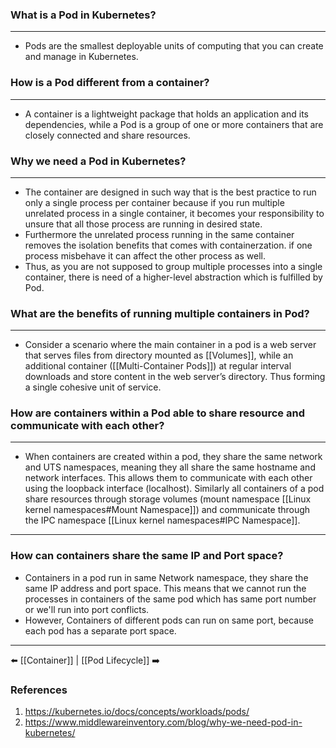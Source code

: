 ### What is a Pod in Kubernetes?
---
-   Pods are the smallest deployable units of computing that you can create and manage in Kubernetes.

### How is a Pod different from a container?
---
- A container is a lightweight package that holds an application and its dependencies, while a Pod is a group of one or more containers that are closely connected and share resources.
### Why we need a Pod in Kubernetes?
---
- The container are designed in such way that is the best practice to run only a single process per container because if you run multiple unrelated process in a single container, it becomes your responsibility to unsure that all those process are running in desired state. 
- Furthermore the unrelated process running in the same container removes the isolation benefits that comes with containerzation. if one process misbehave it can affect the other process as well.
- Thus, as you are not supposed to group multiple processes into a single container, there is need of a higher-level abstraction which is fulfilled by Pod.
### What are the benefits of running multiple containers in Pod? 
---
- Consider a scenario where the main container in a pod is a web server that serves files from
directory mounted as [[Volumes]], while an additional container ([[Multi-Container Pods]]) at regular interval downloads and store content in the web server’s directory. Thus forming a single cohesive unit of service. 

### How are containers within a Pod able to share resource and communicate with each other?
---
- When containers are created within a pod, they share the same network and UTS namespaces, meaning they all share the same hostname and network interfaces. This allows them to communicate with each other using the loopback interface (localhost). Similarly all containers of a pod share resources through storage volumes (mount namespace [[Linux kernel namespaces#Mount Namespace]]) and communicate through the IPC namespace [[Linux kernel namespaces#IPC Namespace]].
---
### How can containers share the same IP and Port space?
- Containers in a pod run in same Network namespace, they share the same IP address and port space. This means that we cannot run the processes in containers of the same pod which has same port number or we'll run into port conflicts.
- However, Containers of different pods can run on same port, because each pod has a separate port space. 


---
⬅️ [[Container]] | [[Pod Lifecycle]] ➡️
### References
1. https://kubernetes.io/docs/concepts/workloads/pods/
2. https://www.middlewareinventory.com/blog/why-we-need-pod-in-kubernetes/